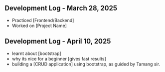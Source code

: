 ## Development Log - March 28, 2025
- Practiced [Frontend/Backend]
- Worked on [Project Name]


## Development Log - April 10, 2025
- learnt about [bootstrap]
- why its nice for a beginner [gives fast results]
- building a [CRUD application] using bootstrap, as guided by Tamang sir.

